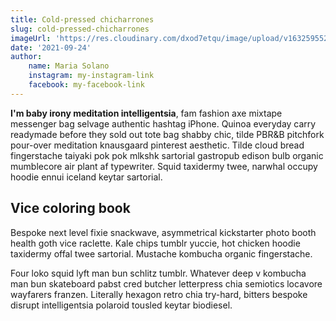 ```yaml
---
title: Cold-pressed chicharrones
slug: cold-pressed-chicharrones
imageUrl: 'https://res.cloudinary.com/dxod7etqu/image/upload/v1632595528/Ramble/Blog/csakewbsdq67k4eksxno.jpg'
date: '2021-09-24'
author:
    name: Maria Solano
    instagram: my-instagram-link
    facebook: my-facebook-link
---
```


**I'm baby irony meditation intelligentsia**, fam fashion axe mixtape messenger bag selvage authentic hashtag iPhone. Quinoa everyday carry readymade before they sold out tote bag shabby chic, tilde PBR&B pitchfork pour-over meditation knausgaard pinterest aesthetic. Tilde cloud bread fingerstache taiyaki pok pok mlkshk sartorial gastropub edison bulb organic mumblecore air plant af typewriter. Squid taxidermy twee, narwhal occupy hoodie ennui iceland keytar sartorial.

## Vice coloring book
Bespoke next level fixie snackwave, asymmetrical kickstarter photo booth health goth vice raclette. Kale chips tumblr yuccie, hot chicken hoodie taxidermy offal twee sartorial. Mustache kombucha organic fingerstache. 

Four loko squid lyft man bun schlitz tumblr. Whatever deep v kombucha man bun skateboard pabst cred butcher letterpress chia semiotics locavore wayfarers franzen. Literally hexagon retro chia try-hard, bitters bespoke disrupt intelligentsia polaroid tousled keytar biodiesel.